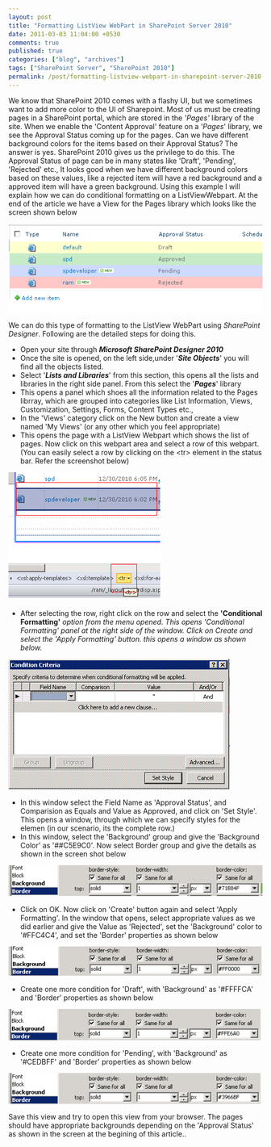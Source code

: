 ```yaml
---
layout: post
title: "Formatting ListView WebPart in SharePoint Server 2010"
date: 2011-03-03 11:04:00 +0530
comments: true
published: true
categories: ["blog", "archives"]
tags: ["SharePoint Server", "SharePoint 2010"]
permalink: /post/formatting-listview-webpart-in-sharepoint-server-2010
---
```

<!-- more -->

<p>We know that SharePoint 2010 comes with a flashy UI, but we sometimes want to add more color to the UI of Sharepoint. Most of us must be creating pages in a SharePoint portal, which are stored in the <em>'Pages'</em> library of the site. When we enable the 'Content Approval' feature on a '<em>Pages</em>' library, we see the Approval Status coming up for the pages. Can we have different background colors for the items based on their Approval Status? The answer is yes. SharePoint 2010 gives us the privilege to do this. The Approval Status of page can be in many states like 'Draft', 'Pending', 'Rejected' etc., It looks good when we have different background colors based on these values, like a rejected item will have a red background and a approved item will have a green background. Using this example I will explain how we can do conditional formatting on a ListViewWebpart. At the end of the article we have a View for the Pages library which looks like the screen shown below</p>
<p><img src="/assets/images/lstvw_pagelib.png" alt="" /></p>
<p>We can do this type of formatting to the ListView WebPart using <em>SharePoint Designer</em>. Following are the detailed steps for doing this.</p>
<ul class="spd-ul">
<li>Open your site through <em><strong>Microsoft SharePoint Designer 2010</strong></em></li>
<li>Once the site is opened, on the left side,under '<strong><em>Site Objects</em></strong>' you will find all the objects listed.</li>
<li>Select '<strong><em>Lists and Libraries</em></strong>' from this section, this opens all the lists and libraries in the right side panel. From this select the '<strong><em>Pages</em></strong>' library</li>
<li>This opens a panel which shoes all the information related to the Pages librray, which are grouped into categories like List Information, Views, Customization, Settings, Forms, Content Types etc.,</li>
<li>In the 'Views' category click on the New button and create a view named 'My Views' (or any other which you feel appropriate)</li>
<li>This opens the page with a ListView Webpart which shows the list of pages. Now click on this webpart area and select a row of this webpart. (You can easily select a row by clicking on the &lt;tr&gt; element in the status bar. Refer the screenshot below)</li>
</ul>
<p><img src="/assets/images/lstvw_rowslct.png" alt="" /></p>
<ul>
<li>After selecting the row, right click on the row and select the <strong>'Conditional Formatting'</strong><em> option from the menu opened. This opens 'Conditional Formatting' panel at the right side of the window. Click on Create and select the 'Apply Formatting' button. this opens a window as shown below.</em></li>
</ul>
<p><em><img src="/assets/images/lstvw_condition.gif" alt="" /></em></p>
<ul class="spd-ul">
<li>In this window select the Field Name as 'Approval Status', and Comparision as Equals and Value as Approved, and click on 'Set Style'. This opens a window, through which we can specify styles for the elemen (in our scenario, its the complete row.)</li>
<li>In this window, select the 'Background' group and give the 'Background Color' as '##C5E9C0'. Now select Border group and give the details as shown in the screen shot below</li>
</ul>
<p><img src="/assets/images/lstvw_style1.png" alt="" /></p>
<ul class="spd-ul">
<li>Click on OK. Now click on 'Create' button again and select 'Apply Formatting'. In the window that opens, select appropriate values as we did earlier and give the Value as 'Rejected', set the 'Background' color to '#FFC4C4', and set the 'Border' properties as shown below</li>
</ul>
<p><img src="/assets/images/lstvw_style2.png" alt="" /></p>
<ul class="spd-ul">
<li>Create one more condition for 'Draft', with 'Background' as '#FFFFCA' and 'Border' properties as shown below</li>
</ul>
<p><img src="/assets/images/lstvw_style3.png" alt="" /></p>
<ul>
<li>Create one more condition for 'Pending', with 'Background' as '#CEDBFF' and 'Border' properties as shown below</li>
</ul>
<p><img src="/assets/images/lstvw_style4.png" alt="" /></p>
<p>Save this view and try to open this view from your browser. The pages should have appropriate backgrounds depending on the 'Approval Status' as shown in the screen at the begining of this article..</p>

